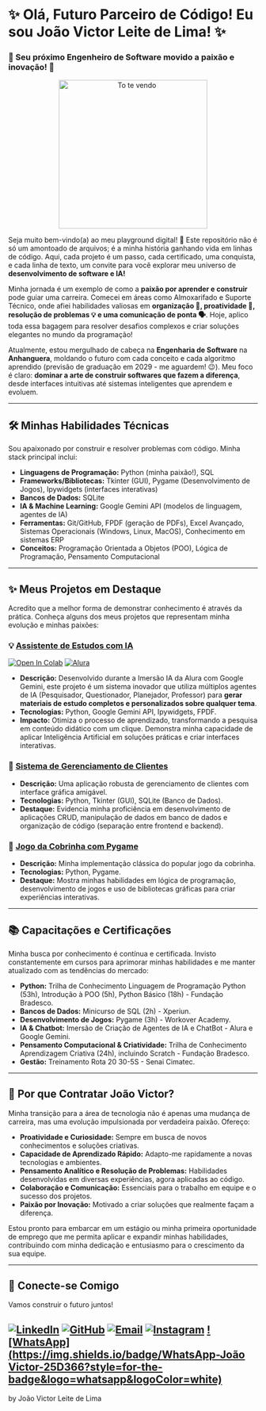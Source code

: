 # ✨ Olá, Futuro Parceiro de Código! Eu sou **João Victor Leite de Lima**! ✨
### 🚀 Seu próximo Engenheiro de Software movido a paixão e inovação! 🚀

<p align="center">
  <img src="https://cdn.pixabay.com/animation/2024/05/07/06/57/06-57-07-12_512.gif" width="300" alt="To te vendo">
</p>

Seja muito bem-vindo(a) ao meu playground digital! 👋 Este repositório não é só um amontoado de arquivos; é a minha história ganhando vida em linhas de código. Aqui, cada projeto é um passo, cada certificado, uma conquista, e cada linha de texto, um convite para você explorar meu universo de **desenvolvimento de software e IA!**

Minha jornada é um exemplo de como a **paixão por aprender e construir** pode guiar uma carreira. Comecei em áreas como Almoxarifado e Suporte Técnico, onde afiei habilidades valiosas em **organização 🧩, proatividade 💪, resolução de problemas 💡 e uma comunicação de ponta 🗣️**. Hoje, aplico toda essa bagagem para resolver desafios complexos e criar soluções elegantes no mundo da programação!

Atualmente, estou mergulhado de cabeça na **Engenharia de Software** na **Anhanguera**, moldando o futuro com cada conceito e cada algoritmo aprendido (previsão de graduação em 2029 - me aguardem! 😉). Meu foco é claro: **dominar a arte de construir softwares que fazem a diferença**, desde interfaces intuitivas até sistemas inteligentes que aprendem e evoluem.

---

## 🛠️ Minhas Habilidades Técnicas

Sou apaixonado por construir e resolver problemas com código. Minha stack principal inclui:

* **Linguagens de Programação:** Python (minha paixão!), SQL
* **Frameworks/Bibliotecas:** Tkinter (GUI), Pygame (Desenvolvimento de Jogos), Ipywidgets (interfaces interativas)
* **Bancos de Dados:** SQLite
* **IA & Machine Learning:** Google Gemini API (modelos de linguagem, agentes de IA)
* **Ferramentas:** Git/GitHub, FPDF (geração de PDFs), Excel Avançado, Sistemas Operacionais (Windows, Linux, MacOS), Conhecimento em sistemas ERP
* **Conceitos:** Programação Orientada a Objetos (POO), Lógica de Programação, Pensamento Computacional

---

## ✨ Meus Projetos em Destaque

Acredito que a melhor forma de demonstrar conhecimento é através da prática. Conheça alguns dos meus projetos que representam minha evolução e minhas paixões:

### 💡 [Assistente de Estudos com IA](https://github.com/feijaum/Portifolio/tree/main/Projetos/ProjetoFinalizado_3_IMERSA%CC%83OALURA) 
[![Open In Colab](https://colab.research.google.com/assets/colab-badge.svg)](https://colab.research.google.com/drive/1VniJD738IHsiIv6Idh26EdsiwaKwPOS9?usp=sharing)
[![Alura](https://cursos.alura.com.br/assets/images/immersion/imersao_ia_google_logo.png)](https://cursos.alura.com.br/)

* **Descrição:** Desenvolvido durante a Imersão IA da Alura com Google Gemini, este projeto é um sistema inovador que utiliza múltiplos agentes de IA (Pesquisador, Questionador, Planejador, Professor) para **gerar materiais de estudo completos e personalizados sobre qualquer tema**.
* **Tecnologias:** Python, Google Gemini API, Ipywidgets, FPDF.
* **Impacto:** Otimiza o processo de aprendizado, transformando a pesquisa em conteúdo didático com um clique. Demonstra minha capacidade de aplicar Inteligência Artificial em soluções práticas e criar interfaces interativas.

### 👥 [Sistema de Gerenciamento de Clientes](https://github.com/feijaum/Portifolio/tree/main/Projetos/ProjetoFinalizado_1_PYTHONTESTE)

* **Descrição:** Uma aplicação robusta de gerenciamento de clientes com interface gráfica amigável.
* **Tecnologias:** Python, Tkinter (GUI), SQLite (Banco de Dados).
* **Destaque:** Evidencia minha proficiência em desenvolvimento de aplicações CRUD, manipulação de dados em banco de dados e organização de código (separação entre frontend e backend).

### 🐍 [Jogo da Cobrinha com Pygame](https://github.com/feijaum/Portifolio/tree/main/Projetos/ProjetoFinalizado_2_PYGAMETESTE) 

* **Descrição:** Minha implementação clássica do popular jogo da cobrinha.
* **Tecnologias:** Python, Pygame.
* **Destaque:** Mostra minhas habilidades em lógica de programação, desenvolvimento de jogos e uso de bibliotecas gráficas para criar experiências interativas.

---

## 📚 Capacitações e Certificações

Minha busca por conhecimento é contínua e certificada. Invisto constantemente em cursos para aprimorar minhas habilidades e me manter atualizado com as tendências do mercado:

* **Python:** Trilha de Conhecimento Linguagem de Programação Python (53h), Introdução à POO (5h), Python Básico (18h) - Fundação Bradesco.
* **Bancos de Dados:** Minicurso de SQL (2h) - Xperiun.
* **Desenvolvimento de Jogos:** Pygame (3h) - Workover Academy.
* **IA & Chatbot:** Imersão de Criação de Agentes de IA e ChatBot - Alura e Google Gemini.
* **Pensamento Computacional & Criatividade:** Trilha de Conhecimento Aprendizagem Criativa (24h), incluindo Scratch - Fundação Bradesco.
* **Gestão:** Treinamento Rota 20 30-5S - Senai Cimatec.

---

## 🎯 Por que Contratar João Victor?

Minha transição para a área de tecnologia não é apenas uma mudança de carreira, mas uma evolução impulsionada por verdadeira paixão. Ofereço:

* **Proatividade e Curiosidade:** Sempre em busca de novos conhecimentos e soluções criativas.
* **Capacidade de Aprendizado Rápido:** Adapto-me rapidamente a novas tecnologias e ambientes.
* **Pensamento Analítico e Resolução de Problemas:** Habilidades desenvolvidas em diversas experiências, agora aplicadas ao código.
* **Colaboração e Comunicação:** Essenciais para o trabalho em equipe e o sucesso dos projetos.
* **Paixão por Inovação:** Motivado a criar soluções que realmente façam a diferença.

Estou pronto para embarcar em um estágio ou minha primeira oportunidade de emprego que me permita aplicar e expandir minhas habilidades, contribuindo com minha dedicação e entusiasmo para o crescimento da sua equipe.

---

## 🔗 Conecte-se Comigo

Vamos construir o futuro juntos!

[![LinkedIn](https://img.shields.io/badge/LinkedIn-João%20Victor%20Leite%20de%20Lima-0077B5?style=for-the-badge&logo=linkedin&logoColor=white)](https://www.linkedin.com/in/jvictorll/)
[![GitHub](https://img.shields.io/badge/GitHub-feijaum-181717?style=for-the-badge&logo=github&logoColor=white)](https://github.com/feijaum/Portifolio)
[![Email](https://img.shields.io/badge/Email-jvleite7@gmail.com-D14836?style=for-the-badge&logo=gmail&logoColor=white)](mailto:jvleite7@gmail.com)
[![Instagram](https://img.shields.io/badge/Instagram-@prof.jvictor-E4405F?style=for-the-badge&logo=instagram&logoColor=white)](https://www.instagram.com/prof.jvictor/) 
[![WhatsApp](https://img.shields.io/badge/WhatsApp-João Victor-25D366?style=for-the-badge&logo=whatsapp&logoColor=white)](https://wa.me/+5575991179238)
---

by João Victor Leite de Lima

